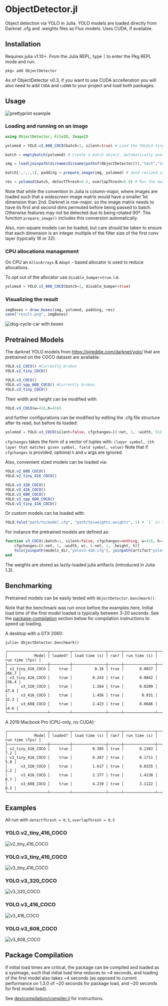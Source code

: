 # ObjectDetector.jl

Object detection via YOLO in Julia. YOLO models are loaded directly from Darknet .cfg and .weights files as Flux models.
Uses CUDA, if available.

## Installation

Requires julia v1.10+. From the Julia REPL, type `]` to enter the Pkg REPL mode and run:

```
pkg> add ObjectDetector
```

As of ObjectDetector v0.3, if you want to use CUDA accelleration you will also need to
add `CUDA` and `cuDNN` to your project and load both packages.

## Usage

![prettyprint example](examples/prettyprint.png)

### Loading and running on an image
```julia
using ObjectDetector, FileIO, ImageIO

yolomod = YOLO.v3_608_COCO(batch=1, silent=true) # Load the YOLOv3-tiny model pretrained on COCO, with a batch size of 1

batch = emptybatch(yolomod) # Create a batch object. Automatically uses the GPU if available

img = load(joinpath(dirname(dirname(pathof(ObjectDetector))),"test","images","dog-cycle-car.png"))

batch[:,:,:,1], padding = prepare_image(img, yolomod) # Send resized image to the batch

res = yolomod(batch, detectThresh=0.5, overlapThresh=0.8) # Run the model on the length-1 batch
```

Note that while the convention in Julia is column-major, where images are loaded
such that a _widescreen_ image matrix would have a smaller 1st dimension than 2nd.
Darknet is row-major, so the image matrix needs to have its first and second dims
permuted before being passed to batch. Otherwise features may not be detected due to
being rotated 90º. The function `prepare_image()` includes this conversion automatically.

Also, non-square models can be loaded, but care should be taken to ensure that each
dimension is an integer multiple of the filter size of the first conv layer (typically 16 or 32).


### CPU allocations management

On CPU an `AllocArrays` & `Adapt` - based allocator is used to reduce allocations.

To opt out of the allocator use `disable_bumper=true`.
i.e.
```julia
yolomod = YOLO.v3_608_COCO(batch=1, disable_bumper=true)
```

### Visualizing the result
```julia
imgBoxes = draw_boxes(img, yolomod, padding, res)
save("result.png", imgBoxes)
```
![dog-cycle-car with boxes](test/results/dog-cycle-car/v3_608_COCO.png)


## Pretrained Models
The darknet YOLO models from https://pjreddie.com/darknet/yolo/ that are pretrained on the COCO dataset are available:

```julia
YOLO.v2_COCO() #Currently broken
YOLO.v2_tiny_COCO()

YOLO.v3_COCO()
YOLO.v3_spp_608_COCO() #Currently broken
YOLO.v3_tiny_COCO()
```
Their width and height can be modified with:
```julia
YOLO.v3_COCO(w=416,h=416)
```
and further configurations can be modified by editing the .cfg file structure after its read, but before its loaded:
```julia
yolomod = YOLO.v3_COCO(silent=false, cfgchanges=[(:net, 1, :width, 512), (:net, 1, :height, 384)])
```
`cfgchanges` takes the form of a vector of tuples with:
`(layer symbol, ith layer that matches given symbol, field symbol, value)`
Note that if `cfgchanges` is provided, optional `h` and `w` args are ignored.

Also, convenient sized models can be loaded via:
```julia
YOLO.v2_608_COCO()
YOLO.v2_tiny_416_COCO()

YOLO.v3_320_COCO()
YOLO.v3_416_COCO()
YOLO.v3_608_COCO()
YOLO.v3_spp_608_COCO()
YOLO.v3_tiny_416_COCO()
```

Or custom models can be loaded with:
```julia
YOLO.Yolo("path/to/model.cfg", "path/to/weights.weights", 1) # `1` is the batch size.
```

For instance the pretrained models are defined as:
```julia
function v3_COCO(;batch=1, silent=false, cfgchanges=nothing, w=416, h=416)
    cfgchanges=[(:net, 1, :width, w), (:net, 1, :height, h)]
    Yolo(joinpath(models_dir,"yolov3-416.cfg"), joinpath(artifact"yolov3-COCO", "yolov3-COCO.weights"), batch, silent=silent, cfgchanges=cfgchanges)
end
```

The weights are stored as lazily-loaded julia artifacts (introduced in Julia 1.3).

## Benchmarking

Pretrained models can be easily tested with `ObjectDetector.benchmark()`.

Note that the benchmark was run once before the examples here. Initial load time
of the first model loaded is typically between 3-20 seconds. See the [package-compilation](#package-compilation)  section below for compilation instructions to speed up loading.

A desktop with a GTX 2060:
```
julia> ObjectDetector.benchmark()

┌──────────────────┬─────────┬───────────────┬──────┬──────────────┬────────────────┐
│            Model │ loaded? │ load time (s) │ ran? │ run time (s) │ run time (fps) │
├──────────────────┼─────────┼───────────────┼──────┼──────────────┼────────────────┤
│ v2_tiny_416_COCO │    true │          0.16 │ true │       0.0037 │          266.7 │
│ v3_tiny_416_COCO │    true │         0.243 │ true │       0.0042 │          236.4 │
│      v3_320_COCO │    true │         1.264 │ true │       0.0209 │           47.8 │
│      v3_416_COCO │    true │         1.456 │ true │        0.031 │           32.3 │
│      v3_608_COCO │    true │         2.423 │ true │       0.0686 │           14.6 │
└──────────────────┴─────────┴───────────────┴──────┴──────────────┴────────────────┘
```

A 2019 Macbook Pro (CPU-only, no CUDA):
```
┌──────────────────┬─────────┬───────────────┬──────┬──────────────┬────────────────┐
│            Model │ loaded? │ load time (s) │ ran? │ run time (s) │ run time (fps) │
├──────────────────┼─────────┼───────────────┼──────┼──────────────┼────────────────┤
│ v2_tiny_416_COCO │    true │         0.305 │ true │       0.1383 │            7.2 │
│ v3_tiny_416_COCO │    true │         0.267 │ true │       0.1711 │            5.8 │
│      v3_320_COCO │    true │         1.617 │ true │       0.8335 │            1.2 │
│      v3_416_COCO │    true │         2.377 │ true │       1.4138 │            0.7 │
│      v3_608_COCO │    true │         4.239 │ true │       3.1122 │            0.3 │
└──────────────────┴─────────┴───────────────┴──────┴──────────────┴────────────────┘
```

## Examples

All run with `detectThresh = 0.5`, `overlapThresh = 0.5`

### YOLO.v2_tiny_416_COCO
![v2_tiny_416_COCO](test/results/dog-cycle-car/v2_tiny_416_COCO.png)

### YOLO.v3_tiny_416_COCO
![v3_tiny_416_COCO](test/results/dog-cycle-car/v3_tiny_416_COCO.png)

### YOLO.v3_320_COCO
![v3_320_COCO](test/results/dog-cycle-car/v3_320_COCO.png)

### YOLO.v3_416_COCO
![v3_416_COCO](test/results/dog-cycle-car/v3_416_COCO.png)

### YOLO.v3_608_COCO
![v3_608_COCO](test/results/dog-cycle-car/v3_608_COCO.png)


## Package Compilation

If initial load times are critical, the package can be compiled and loaded as a
sysimage, such that initial load time reduces to ~4 seconds, and loading of the
first model also takes ~4 seconds (as opposed to current performance on 1.3.0 of
~20 seconds for package load, and ~20 seconds for first model load).

See [dev/compilation/compiler.jl](dev/compilation/compiler.jl) for instructions.

[discourse-tag-url]: https://discourse.julialang.org/tags/yolo

[codecov-img]: https://codecov.io/gh/r3tex/ObjectDetector.jl/branch/master/graph/badge.svg
[codecov-url]: https://codecov.io/gh/r3tex/ObjectDetector.jl

[coveralls-img]: https://coveralls.io/repos/github/r3tex/ObjectDetector.jl/badge.svg?branch=master
[coveralls-url]: https://coveralls.io/github/r3tex/ObjectDetector.jl?branch=master

[issues-url]: https://github.com/r3tex/ObjectDetector.jl/issues
